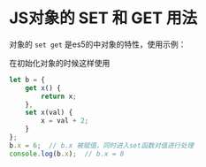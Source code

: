 # JS对象的 SET 和 GET 用法

对象的 `set get` 是es5的中对象的特性，使用示例：

在初始化对象的时候这样使用

```js
let b = {
    get x() {
        return x;
    },
    set x(val) {
        x = val + 2;
    }
};
b.x = 6;  // b.x 被赋值，同时进入set函数对值进行处理
console.log(b.x);  // b.x = 8
```

